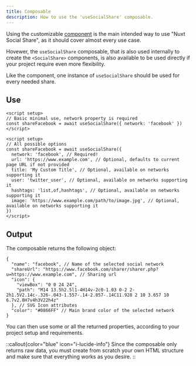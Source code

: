 ```yaml
---
title: Composable
description: How to use the 'useSocialShare' composable.
---
```


Using the customizable [component](/usage/component) is the main intended way to use "Nuxt Social Share", as it should cover almost every use case.

Hovewer, the `useSocialShare` composable, that is also used internally to create the `<SocialShare>` components, is also available to be used directly if your project require even more flexibility.

Like the component, one instance of `useSocialShare` should be used for every needed share.

## Use

```vue
<script setup>
// Basic minimal use, network property is required
const shareFacebook = await useSocialShare({ network: 'facebook' })
</script>
```

```vue
<script setup>
// All possible options
const shareFacebook = await useSocialShare({
  network: 'facebook', // Required!
  url: 'https://www.example.com', // Optional, defaults to current page URL if not provided
  title: 'My Custom Title', // Optional, available on networks supporting it
  user: 'twitter_user', // Optional, available on networks supporting it
  hashtags: 'list,of,hashtags', // Optional, available on networks supporting it
  image: 'https://www.example.com/path/to/image.jpg', // Optional, available on networks supporting it
})
</script>
```

## Output

The composable returns the following object:

```jsonc
{
  "name": "facebook", // Name of the selected social network
  "shareUrl": "https://www.facebook.com/sharer/sharer.php?u=https://www.example.com", // Sharing url
  "icon": {
    "viewBox": "0 0 24 24",
    "path": "M14 13.5h2.5l1-4H14v-2c0-1.03 0-2 2-2h1.5V2.14c-.326-.043-1.557-.14-2.857-.14C11.928 2 10 3.657 10 6.7v2.8H7v4h3V22h4z"
  }, // SVG Icon attributes
  "color": "#0866FF" // Main brand color of the selected network
}
```

You can then use some or all the returned properties, according to your project setup and requirements.

::callout{color="blue" icon="i-lucide-info"}
Since the composable only returns raw data, you must create from scratch your own HTML structure and make sure that everything works as you desire.
::
